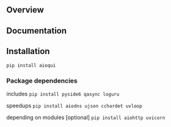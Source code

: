 ## Overview
## Documentation
## Installation
```
pip install aioqui
```
### Package dependencies
includes ```pip install pyside6 qasync loguru```

speedups ```pip install aiodns ujson cchardet uvloop```

depending on modules [optional] ```pip install aiohttp uvicorn```
